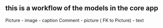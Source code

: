 ## this is a workflow of the models in the core app 

Picture 
      - image 
      - caption 
Comment 
      - picture ( FK to Picture)
      - text 